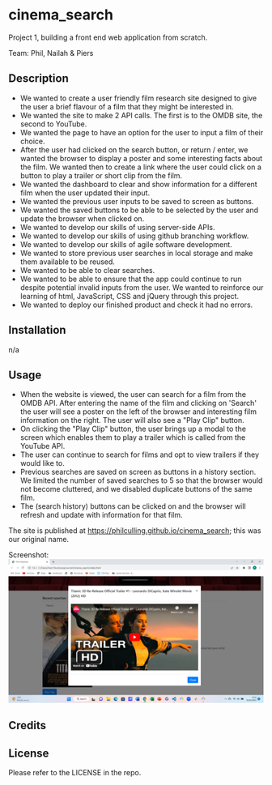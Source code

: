 # cinema_search
Project 1, building a front end web application from scratch.

Team: Phil, Nailah & Piers

## Description
- We wanted to create a user friendly film research site designed to give the user a brief flavour of a film that they might be interested in.
- We wanted the site to make 2 API calls. The first is to the OMDB site, the second to YouTube.
- We wanted the page to have an option for the user to input a film of their choice.
- After the user had clicked on the search button, or return / enter, we wanted the browser to display a poster and some interesting facts about the film. We wanted then to create a link where the user could click on a button to play a trailer or short clip from the film.
- We wanted the dashboard to clear and show information for a different film when the user updated their input.
- We wanted the previous user inputs to be saved to screen as buttons.
- We wanted the saved buttons to be able to be selected by the user and update the browser when clicked on.
- We wanted to develop our skills of using server-side APIs.
- We wanted to develop our skills of using github branching workflow.
- We wanted to develop our skills of agile software development.
- We wanted to store previous user searches in local storage and make them available to be reused.
- We wanted to be able to clear searches.
- We wanted to be able to ensure that the app could continue to run despite potential invalid inputs from the user.
We wanted to reinforce our learning of html, JavaScript, CSS and jQuery through this project.
- We wanted to deploy our finished product and check it had no errors.

## Installation
n/a

## Usage
- When the website is viewed, the user can search for a film from the OMDB API. After entering the name of the film and clicking on 'Search' the user will see a poster on the left of the browser and interesting film information on the right. The user will also see a "Play Clip" button.
- On clicking the "Play Clip" button, the user brings up a modal to the screen which enables them to play a trailer which is called from the YouTube API.
- The user can continue to search for films and opt to view trailers if they would like to.
- Previous searches are saved on screen as buttons in a history section. We limited the number of saved searches to 5 so that the browser would not become cluttered, and we disabled duplicate buttons of the same film.
- The (search history) buttons can be clicked on and the browser will refresh and update with information for that film.

The site is published at https://philculling.github.io/cinema_search; this was our original name.

Screenshot:
![Screenshot](./assets/images/Screenshot.png "Screenshot of work in progress")

## Credits

## License
Please refer to the LICENSE in the repo.